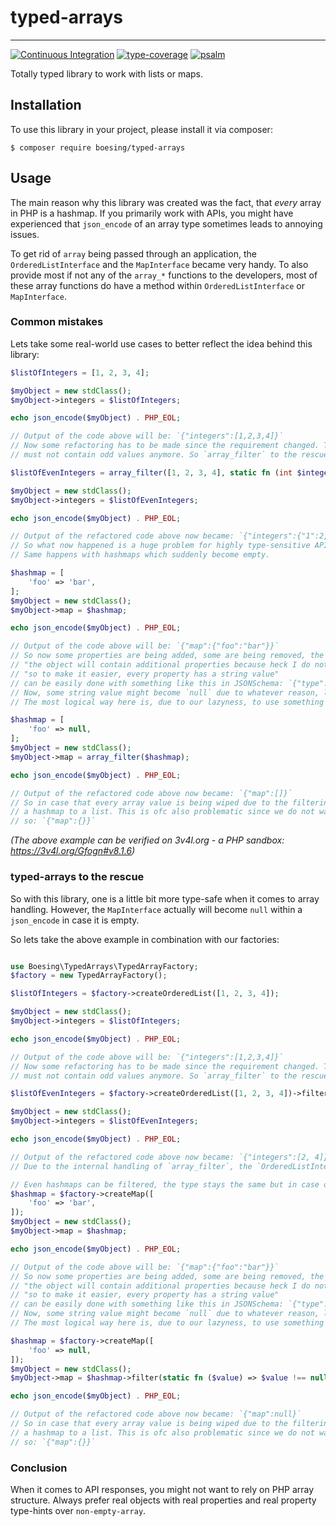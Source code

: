 # typed-arrays

---

[![Continuous Integration](https://github.com/boesing/typed-arrays/actions/workflows/continuous-integration.yml/badge.svg)](https://github.com/boesing/typed-arrays/actions/workflows/continuous-integration.yml)
[![type-coverage](https://shepherd.dev/github/boesing/typed-arrays/coverage.svg)](https://shepherd.dev/github/boesing/typed-arrays)
[![psalm](https://shepherd.dev/github/boesing/typed-arrays/level.svg)](https://shepherd.dev/github/boesing/typed-arrays)

Totally typed library to work with lists or maps.

## Installation

To use this library in your project, please install it via composer:

```shell
$ composer require boesing/typed-arrays
```

## Usage

The main reason why this library was created was the fact, that *every* array in PHP is a hashmap.
If you primarily work with APIs, you might have experienced that `json_encode` of an array type sometimes leads to annoying issues.

To get rid of `array` being passed through an application, the `OrderedListInterface` and the `MapInterface` became very handy.
To also provide most if not any of the `array_*` functions to the developers, most of these array functions do have a method within `OrderedListInterface` or `MapInterface`.

### Common mistakes

Lets take some real-world use cases to better reflect the idea behind this library:

```php
$listOfIntegers = [1, 2, 3, 4];

$myObject = new stdClass();
$myObject->integers = $listOfIntegers;

echo json_encode($myObject) . PHP_EOL;

// Output of the code above will be: `{"integers":[1,2,3,4]}`
// Now some refactoring has to be made since the requirement changed. The requirement now is that the integers list
// must not contain odd values anymore. So `array_filter` to the rescue, right?

$listOfEvenIntegers = array_filter([1, 2, 3, 4], static fn (int $integer): int => $integer % 2 === 0);

$myObject = new stdClass();
$myObject->integers = $listOfEvenIntegers;

echo json_encode($myObject) . PHP_EOL; 

// Output of the refactored code above now became: `{"integers":{"1":2,"3":4}}`
// So what now happened is a huge problem for highly type-sensitive API clients since we changed a list to a hashmap
// Same happens with hashmaps which suddenly become empty.

$hashmap = [
    'foo' => 'bar',
];
$myObject = new stdClass();
$myObject->map = $hashmap;

echo json_encode($myObject) . PHP_EOL; 

// Output of the code above will be: `{"map":{"foo":"bar"}}`
// So now some properties are being added, some are being removed, the definition of your API says
// "the object will contain additional properties because heck I do not want to declare every property"
// "so to make it easier, every property has a string value"
// can be easily done with something like this in JSONSchema: `{"type": "object", "additional_properties": {"type": "string"}}`
// Now, some string value might become `null` due to whatever reason, lets say it was a bug and thus the happy path always returned a string
// The most logical way here is, due to our lazyness, to use something like `array_filter` to get rid of all our non-string values

$hashmap = [
    'foo' => null,
];
$myObject = new stdClass();
$myObject->map = array_filter($hashmap);

echo json_encode($myObject) . PHP_EOL;

// Output of the refactored code above now became: `{"map":[]}`
// So in case that every array value is being wiped due to the filtering, we suddenly have a type-change from
// a hashmap to a list. This is ofc also problematic since we do not want to have a list here but an empty object like
// so: `{"map":{}}`
```

*(The above example can be verified on 3v4l.org - a PHP sandbox: https://3v4l.org/Gfogn#v8.1.6)*

### typed-arrays to the rescue

So with this library, one is a little bit more type-safe when it comes to array handling.
However, the `MapInterface` actually will become `null` within a `json_encode` in case it is empty.

So lets take the above example in combination with our factories:

```php

use Boesing\TypedArrays\TypedArrayFactory;
$factory = new TypedArrayFactory();

$listOfIntegers = $factory->createOrderedList([1, 2, 3, 4]);

$myObject = new stdClass();
$myObject->integers = $listOfIntegers;

echo json_encode($myObject) . PHP_EOL;

// Output of the code above will be: `{"integers":[1,2,3,4]}`
// Now some refactoring has to be made since the requirement changed. The requirement now is that the integers list
// must not contain odd values anymore. So `array_filter` to the rescue, right?

$listOfEvenIntegers = $factory->createOrderedList([1, 2, 3, 4])->filter(static fn (int $integer): int => $integer % 2 === 0);

$myObject = new stdClass();
$myObject->integers = $listOfEvenIntegers;

echo json_encode($myObject) . PHP_EOL; 

// Output of the refactored code above now became: `{"integers":[2, 4]}`
// Due to the internal handling of `array_filter`, the `OrderedListInterface` won't change its type.

// Even hashmaps can be filtered, the type stays the same but in case of an empty map, `null` is being passed to the JSON object
$hashmap = $factory->createMap([
    'foo' => 'bar',
]);
$myObject = new stdClass();
$myObject->map = $hashmap;

echo json_encode($myObject) . PHP_EOL; 

// Output of the code above will be: `{"map":{"foo":"bar"}}`
// So now some properties are being added, some are being removed, the definition of your API says
// "the object will contain additional properties because heck I do not want to declare every property"
// "so to make it easier, every property has a string value"
// can be easily done with something like this in JSONSchema: `{"type": "object", "additional_properties": {"type": "string"}}`
// Now, some string value might become `null` due to whatever reason, lets say it was a bug and thus the happy path always returned a string
// The most logical way here is, due to our lazyness, to use something like `array_filter` to get rid of all our non-string values

$hashmap = $factory->createMap([
    'foo' => null,
]);
$myObject = new stdClass();
$myObject->map = $hashmap->filter(static fn ($value) => $value !== null);

echo json_encode($myObject) . PHP_EOL;

// Output of the refactored code above now became: `{"map":null}`
// So in case that every array value is being wiped due to the filtering, we suddenly have a type-change from
// a hashmap to a list. This is ofc also problematic since we do not want to have a list here but an empty object like
// so: `{"map":{}}`
```

### Conclusion

When it comes to API responses, you might not want to rely on PHP array structure. Always prefer real objects with real properties and real property type-hints over `non-empty-array`.
